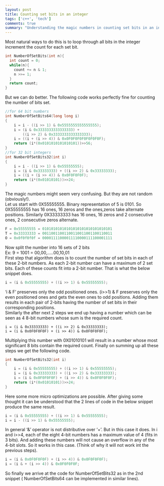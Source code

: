 ```yaml
---
layout: post
title: Counting set bits in an integer
tags: ['c++', 'tech']
comments: true
summary: "Understanding the magic numbers in counting set bits in an integer/long"
---
```


Most natural ways to do this is to loop through all bits in the integer increment the count for each set bit.

```c++
int NumberOfSetBits(int n){
  int count = 0;
  while(n){
    count += n & 1;
    n >>= 1;
  }
  return count;
}
```

But we can do better. The following code works perfectly fine for counting the number of bits set.

```c++
//for 64 bit numbers
int NumberOfSetBits64(long long i)
{
    i = i - ((i >> 1) & 0x5555555555555555);
    i = (i & 0x3333333333333333) +
        ((i >> 2) & 0x3333333333333333);
    i = ((i + (i >> 4)) & 0x0F0F0F0F0F0F0F0F);
    return (i*(0x0101010101010101))>>56;
}
//for 32 bit integers
int NumberOfSetBits32(int i)
{
    i = i - ((i >> 1) & 0x55555555);
    i = (i & 0x33333333) + ((i >> 2) & 0x33333333);
    i = ((i + (i >> 4)) & 0x0F0F0F0F);
    return (i*(0x01010101))>>24;
}
```

The magic numbers might seem very confusing. But they are not random (obviously!).  
Let us start with 0X55555555\. Binary representation of 5 is 0101\. So 0X55555555 has 16 ones, 16 zeros and the ones,zeros take alternate positions. Similarly 0X33333333 has 16 ones, 16 zeros and 2 consecutive ones, 2 consecutive zeros alternate.

```c++
F = 0x55555555 = 01010101010101010101010101010101
T = 0x33333333 = 00110011001100110011001100110011
O = 0x0f0f0f0f = 00001111000011110000111100001111
```

Now split the number into 16 sets of 2 bits  
Ex: 9 = 1001 = 00,00,…..00,10,01  
First step that algorithm does is to count the number of set bits in each of these 2-bit numbers. As each 2-bit number can have a maximum of 2 set bits. Each of these counts fit into a 2-bit number. That is what the below snippet does.

```c++
i = (i & 0x55555555) + ((i >> 1) & 0x55555555);
```

‘i & F’ preserves only the odd positioned ones. (i>>1) & F preserves only the even positioned ones and gets the even ones to odd positions. Adding them results in each pair of 2-bits having the number of set bits in their corresponding positions.  
Similarly the after next 2 steps we end up having a number which can be seen as 4 8-bit numbers whose sum is the required count.

```
i = (i & 0x33333333) + ((i >> 2) & 0x33333333);
i = (i & 0x0F0F0F0F) + (i >> 4)) & 0x0F0F0F0F);
```

Multiplying this number with 0X01010101 will result in a number whose most significant 8 bits contain the required count. Finally on summing up all these steps we get the following code.

```c++
int NumberOfSetBits32(int i)
{
    i = (i & 0x55555555) + ((i >> 1) & 0x55555555);
    i = (i & 0x33333333) + ((i >> 2) & 0x33333333);
    i = (i & 0x0F0F0F0F) + (i >> 4)) & 0x0F0F0F0F);
    return (i*(0x01010101))>>24;
}
```

Here some more micro optimizations are possible. After giving some thought it can be understood that the 2 lines of code in the below snippet produce the same result.

```c++
i = (i & 0x55555555) + ((i >> 1) & 0x55555555);
i = i - ((i >> 1) & 0x55555555);
```
In general ‘&’ operator is not distributive over ‘+’. But in this case it does. In i and i>>4, each of the eight 4-bit numbers has a maximum value of 4 (fits in 3 bits). And adding these numbers will not cause an overflow in any of the 4-bit slots. So it works in this case. (Think of why it will not work int the previous steps).
```c++
i = (i & 0x0F0F0F0F) + (i >> 4)) & 0x0F0F0F0F);
i = (i & + (i >> 4)) & 0x0F0F0F0F;
```
So finally we arrive at the code for NumberOfSetBits32 as in the 2nd snippet ( NumberOfSetBits64 can be implemented in similar lines).
